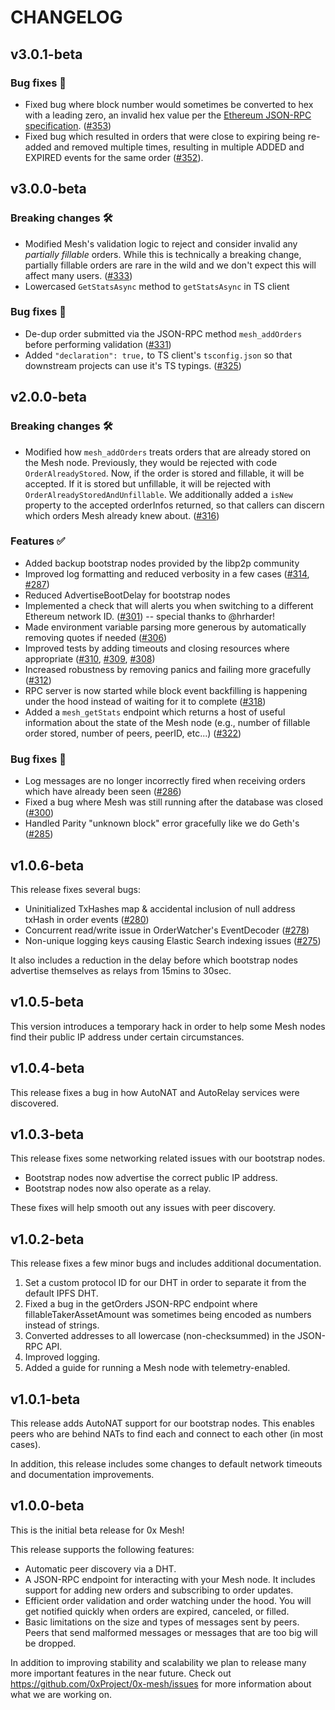 # CHANGELOG

## v3.0.1-beta

### Bug fixes 🐞 

- Fixed bug where block number would sometimes be converted to hex with a leading zero, an invalid hex value per the [Ethereum JSON-RPC specification](https://github.com/ethereum/wiki/wiki/JSON-RPC#hex-value-encoding). ([#353](https://github.com/0xProject/0x-mesh/pull/353))
- Fixed bug which resulted in orders that were close to expiring being re-added and removed multiple times, resulting in multiple ADDED and EXPIRED events for the same order ([#352](https://github.com/0xProject/0x-mesh/pull/352)).

## v3.0.0-beta

### Breaking changes 🛠 

- Modified Mesh's validation logic to reject and consider invalid any _partially fillable_ orders. While this is
  technically a breaking change, partially fillable orders are rare in the wild and we don't expect this will
  affect many users. ([#333](https://github.com/0xProject/0x-mesh/pull/333))
- Lowercased `GetStatsAsync` method to `getStatsAsync` in TS client

### Bug fixes 🐞 

- De-dup order submitted via the JSON-RPC method `mesh_addOrders` before performing validation ([#331](https://github.com/0xProject/0x-mesh/pull/331))
- Added `"declaration": true,` to TS client's `tsconfig.json` so that downstream projects can use it's TS typings. ([#325](https://github.com/0xProject/0x-mesh/pull/325))


## v2.0.0-beta

### Breaking changes 🛠 

- Modified how `mesh_addOrders` treats orders that are already stored on the Mesh node. Previously, they would be rejected with code `OrderAlreadyStored`. Now, if the order is stored and fillable, it will be accepted. If it is stored but unfillable, it will be rejected with `OrderAlreadyStoredAndUnfillable`. We additionally added a `isNew` property to the accepted orderInfos returned, so that callers can discern which orders Mesh already knew about. ([#316](https://github.com/0xProject/0x-mesh/pull/316))

### Features ✅ 

- Added backup bootstrap nodes provided by the libp2p community
- Improved log formatting and reduced verbosity in a few cases ([#314](https://github.com/0xProject/0x-mesh/pull/314), [#287](https://github.com/0xProject/0x-mesh/pull/287))
- Reduced AdvertiseBootDelay for bootstrap nodes
- Implemented a check that will alerts you when switching to a different Ethereum network ID. ([#301](https://github.com/0xProject/0x-mesh/pull/301)) -- special thanks to @hrharder!
- Made environment variable parsing more generous by automatically removing quotes if needed ([#306](https://github.com/0xProject/0x-mesh/pull/306))
- Improved tests by adding timeouts and closing resources where appropriate ([#310](https://github.com/0xProject/0x-mesh/pull/310), [#309](https://github.com/0xProject/0x-mesh/pull/309), [#308](https://github.com/0xProject/0x-mesh/pull/308))
- Increased robustness by removing panics and failing more gracefully ([#312](https://github.com/0xProject/0x-mesh/pull/312))
- RPC server is now started while block event backfilling is happening under the hood instead of waiting for it to complete ([#318](https://github.com/0xProject/0x-mesh/pull/318))
- Added a `mesh_getStats` endpoint which returns a host of useful information about the state of the Mesh node (e.g., number of fillable order stored, number of peers, peerID, etc...) ([#322](https://github.com/0xProject/0x-mesh/pull/322))

### Bug fixes 🐞 

- Log messages are no longer incorrectly fired when receiving orders which have already been seen ([#286](https://github.com/0xProject/0x-mesh/pull/286))
- Fixed a bug where Mesh was still running after the database was closed ([#300](https://github.com/0xProject/0x-mesh/pull/300))
- Handled Parity "unknown block" error gracefully like we do Geth's ([#285](https://github.com/0xProject/0x-mesh/pull/285))

## v1.0.6-beta

This release fixes several bugs:

- Uninitialized TxHashes map & accidental inclusion of null address txHash in order events ([#280](https://github.com/0xProject/0x-mesh/pull/280))
- Concurrent read/write issue in OrderWatcher's EventDecoder ([#278](https://github.com/0xProject/0x-mesh/issues/278))
- Non-unique logging keys causing Elastic Search indexing issues ([#275](https://github.com/0xProject/0x-mesh/pull/275))

It also includes a reduction in the delay before which bootstrap nodes advertise themselves as relays from 15mins to 30sec.

## v1.0.5-beta

This version introduces a temporary hack in order to help some Mesh nodes find their public IP address under certain circumstances.

## v1.0.4-beta

This release fixes a bug in how AutoNAT and AutoRelay services were discovered.

## v1.0.3-beta

This release fixes some networking related issues with our bootstrap nodes.

- Bootstrap nodes now advertise the correct public IP address.
- Bootstrap nodes now also operate as a relay.

These fixes will help smooth out any issues with peer discovery.

## v1.0.2-beta

This release fixes a few minor bugs and includes additional documentation.

1. Set a custom protocol ID for our DHT in order to separate it from the default IPFS DHT.
2. Fixed a bug in the getOrders JSON-RPC endpoint where fillableTakerAssetAmount was sometimes being encoded as numbers instead of strings.
3. Converted addresses to all lowercase (non-checksummed) in the JSON-RPC API.
4. Improved logging.
5. Added a guide for running a Mesh node with telemetry-enabled.


## v1.0.1-beta

This release adds AutoNAT support for our bootstrap nodes. This enables peers who are behind NATs to find each and connect to each other (in most cases).

In addition, this release includes some changes to default network timeouts and documentation improvements.

## v1.0.0-beta

This is the initial beta release for 0x Mesh!

This release supports the following features:

- Automatic peer discovery via a DHT.
- A JSON-RPC endpoint for interacting with your Mesh node. It includes support for adding new orders and subscribing to order updates.
- Efficient order validation and order watching under the hood. You will get notified quickly when orders are expired, canceled, or filled.
- Basic limitations on the size and types of messages sent by peers. Peers that send malformed messages or messages that are too big will be dropped.

In addition to improving stability and scalability we plan to release many more important features in the near future. Check out https://github.com/0xProject/0x-mesh/issues for more information about what we are working on.
